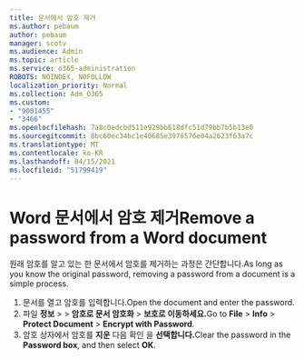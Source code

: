 ```yaml
---
title: 문서에서 암호 제거
ms.author: pebaum
author: pebaum
manager: scotv
ms.audience: Admin
ms.topic: article
ms.service: o365-administration
ROBOTS: NOINDEX, NOFOLLOW
localization_priority: Normal
ms.collection: Adm_O365
ms.custom:
- "9001455"
- "3466"
ms.openlocfilehash: 7a8c0edcbd511e929bb618dfc51d79bb7b5b13e0
ms.sourcegitcommit: 8bc60ec34bc1e40685e3976576e04a2623f63a7c
ms.translationtype: MT
ms.contentlocale: ko-KR
ms.lasthandoff: 04/15/2021
ms.locfileid: "51799419"
---
```

# <a name="remove-a-password-from-a-word-document"></a><span data-ttu-id="e26bc-102">Word 문서에서 암호 제거</span><span class="sxs-lookup"><span data-stu-id="e26bc-102">Remove a password from a Word document</span></span>

<span data-ttu-id="e26bc-103">원래 암호를 알고 있는 한 문서에서 암호를 제거하는 과정은 간단합니다.</span><span class="sxs-lookup"><span data-stu-id="e26bc-103">As long as you know the original password, removing a password from a document is a simple process.</span></span>

1. <span data-ttu-id="e26bc-104">문서를 열고 암호를 입력합니다.</span><span class="sxs-lookup"><span data-stu-id="e26bc-104">Open the document and enter the password.</span></span>
2. <span data-ttu-id="e26bc-105">파일 **정보**  >    >  **암호로 문서 암호화**  >  **보호로 이동하세요.**</span><span class="sxs-lookup"><span data-stu-id="e26bc-105">Go to **File** > **Info** > **Protect Document** > **Encrypt with Password**.</span></span>
3. <span data-ttu-id="e26bc-106">암호 상자에서 암호를 **지운** 다음 확인 을 **선택합니다.**</span><span class="sxs-lookup"><span data-stu-id="e26bc-106">Clear the password in the **Password box**, and then select **OK**.</span></span>